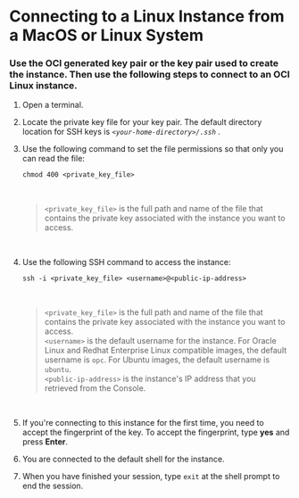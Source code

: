 # Connecting to a Linux Instance from a MacOS or Linux System
### Use the OCI generated key pair or the key pair used to create the instance. Then use the following steps to connect to an OCI Linux instance.


1. Open a terminal.
    <br>
2. Locate the private key file for your key pair. The default directory location for SSH keys is *`<your-home-directory>/.ssh`* . 
    <br>

3. Use the following command to set the file permissions so that only you can read the file:
    <br>
    ```
    chmod 400 <private_key_file>
    ```
    <br>

    > ``<private_key_file>`` is the full path and name of the file that contains the private key associated with the instance you want to access.
    <br>
4. Use the following SSH command to access the instance:
    <br>
    ```
    ssh -i <private_key_file> <username>@<public-ip-address>
    ```
    <br>

    >`<private_key_file>` is the full path and name of the file that contains the private key associated with the instance you want to access.    <br>
    `<username>` is the default username for the instance. For Oracle Linux and Redhat Enterprise Linux compatible images, the default username is `opc`. For Ubuntu images, the default username is `ubuntu`. <br>
    `<public-ip-address>` is the instance's IP address that you retrieved from the Console.
    <br>
6. If you're connecting to this instance for the first time, you need to accept the fingerprint of the key. To accept the fingerprint, type **yes** and press **Enter**.
    <br>
7. You are connected to the default shell for the instance.
    <br>
8. When you have finished your session, type `exit` at the shell prompt to end the session.




